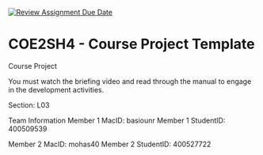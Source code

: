 [![Review Assignment Due Date](https://classroom.github.com/assets/deadline-readme-button-22041afd0340ce965d47ae6ef1cefeee28c7c493a6346c4f15d667ab976d596c.svg)](https://classroom.github.com/a/mLqiHWLE)
# COE2SH4 - Course Project Template
Course Project

You must watch the briefing video and read through the manual to engage in the development activities.


Section: L03 

Team Information
Member 1 MacID: basiounr
Member 1 StudentID: 400509539

Member 2 MacID: mohas40
Member 2 StudentID: 400527722
